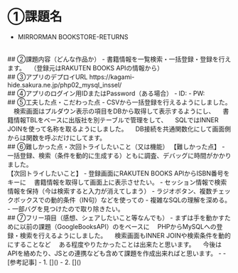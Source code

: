 # ①課題名
- MIRRORMAN BOOKSTORE-RETURNS
<br>
## ②課題内容（どんな作品か）
- 書籍情報を一覧検索・一括登録・登録を行えます。  
　（登録元はRAKUTEN BOOKS APIの情報から）
<br>
## ③アプリのデプロイURL  
https://kagami-hide.sakura.ne.jp/php02_mysql_inssel/
<br>
## ④アプリのログイン用IDまたはPassword（ある場合）
- ID: 
- PW: 
<br>
## ⑤工夫した点・こだわった点
- CSVから一括登録を行えるようにしました。  
　検索画面はプルダウン表示の項目をDBから取得して表示するようにし、  
　書籍情報TBLをベースに出版社を別テーブルで管理をして、  
　SQLではINNER JOINを使って名称を取るようにしました。
　DB接続を共通関数化にして画面側からは関数を呼ぶだけにしてます。
<br>
## ⑥難しかった点・次回トライしたいこと（又は機能）
【難しかった点】  
- 一括登録、検索（条件を動的に生成する）ともに調査、デバッグに時間がかかりました。
<br>
【次回トライしたいこと】  
- 登録画面にRAKUTEN BOOKS APIからISBN番号をキーに  
　書籍情報を取得して画面上に表示させたい。
- セッション情報で検索情報を保持（今は検索すると入力が消えてしまう）  
- ラジオボタン、複数チェックボックスでの動的条件（IN句）などを使っての
- 複雑なSQLの理解を深める。
- 一部バグを見つけたので取り除きたい。
<br>
## ⑦フリー項目（感想、シェアしたいこと等なんでも）
- まずは手を動かすために以前の課題（GoogleBooksAPI）のをベースに  
　PHPからMySQLへの登録・検索を行えるようにしました。  
　検索画面もINNER JOINや検索条件を動的にすることなど  
　ある程度やりたかったことは出来たと思います。
　今後はAPIを絡めたり、JSとの連携なども含めて課題を作成出来ればと思います。  
- 
- [参考記事]
  - 1. []()
  - 2. []()